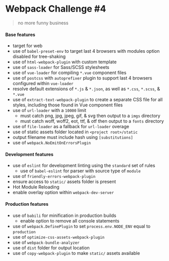 Webpack Challenge #4
===
> no more funny business

#### Base features
* target for web
* use of `babel-preset-env` to target last 4 browsers with modules option disabled for tree-shaking
* use of `html-webpack-plugin` with custom template
* use of `sass-loader` for Sass/SCSS stylesheets
* use of `vue-loader` for compiling `*.vue` component files
* use of `postcss` with `autoprefixer` plugin to support last 4 browsers configured within `vue-loader`
* resolve default extensions of `*.js` & `*.json`, as well as `*.css`, `*.scss`, & `*.vue`
* use of `extract-text-webpack-plugin` to create a separate CSS file for all styles, including those found in Vue component files
* use of `url-loader` with a `10000` limit
    * must catch png, jpg, jpeg, gif, & svg then output to a `imgs` directory
    * must catch woff, woff2, eot, ttf, & otf then output to a `fonts` directory
* use of `file-loader` as a fallback for `url-loader` overage
* use of static assets folder located in `<project root>/static`
* output filename must include hash using `[substitutions]`
* use of `webpack.NoEmitOnErrorsPlugin`

#### Development features
* use of `eslint` for development linting using the `standard` set of rules
    * use of `babel-eslint` for parser with source type of `module`
* use of `friendly-errors-webpack-plugin`
* ensure access to `static/` assets folder is present
* Hot Module Reloading
* enable overlay option within `webpack-dev-server`

#### Production features
* use of `babili` for minification in production builds 
    * enable option to remove all console statements
* use of `webpack.DefinePlugin` to set `process.env.NODE_ENV` equal to `production`
* use of `optimize-css-assets-webpack-plugin`
* use of `webpack-bundle-analyzer`
* use of `dist` folder for output location
* use of `copy-webpack-plugin` to make `static/` assets available